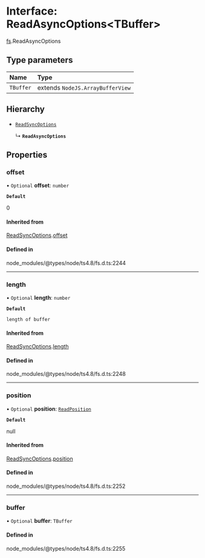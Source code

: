 # Interface: ReadAsyncOptions<TBuffer\>

[fs](../modules/fs.md).ReadAsyncOptions

## Type parameters

| Name | Type |
| :------ | :------ |
| `TBuffer` | extends `NodeJS.ArrayBufferView` |

## Hierarchy

- [`ReadSyncOptions`](fs.ReadSyncOptions.md)

  ↳ **`ReadAsyncOptions`**

## Properties

### offset

• `Optional` **offset**: `number`

**`Default`**

0

#### Inherited from

[ReadSyncOptions](fs.ReadSyncOptions.md).[offset](fs.ReadSyncOptions.md#offset)

#### Defined in

node_modules/@types/node/ts4.8/fs.d.ts:2244

___

### length

• `Optional` **length**: `number`

**`Default`**

`length of buffer`

#### Inherited from

[ReadSyncOptions](fs.ReadSyncOptions.md).[length](fs.ReadSyncOptions.md#length)

#### Defined in

node_modules/@types/node/ts4.8/fs.d.ts:2248

___

### position

• `Optional` **position**: [`ReadPosition`](../types/fs.ReadPosition.md)

**`Default`**

null

#### Inherited from

[ReadSyncOptions](fs.ReadSyncOptions.md).[position](fs.ReadSyncOptions.md#position)

#### Defined in

node_modules/@types/node/ts4.8/fs.d.ts:2252

___

### buffer

• `Optional` **buffer**: `TBuffer`

#### Defined in

node_modules/@types/node/ts4.8/fs.d.ts:2255

